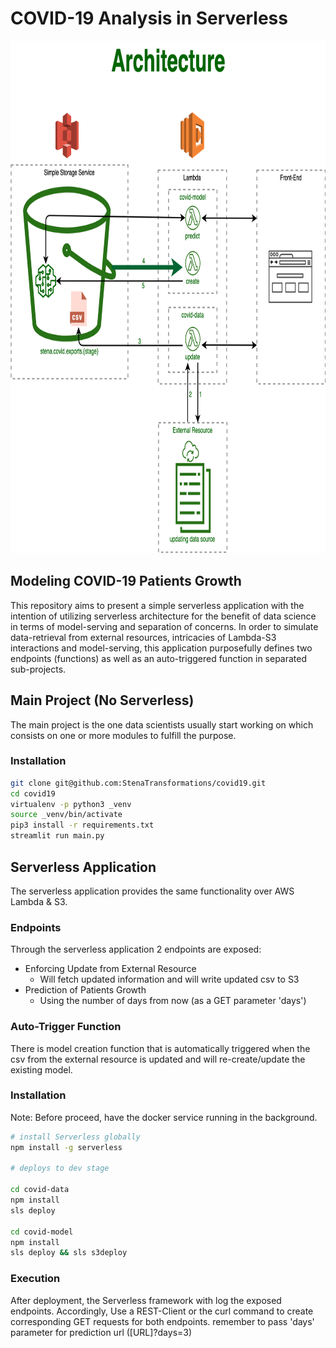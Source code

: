 # COVID-19 Analysis in Serverless

<img src="./architecture.png" width="820" height="820" />

## Modeling COVID-19 Patients Growth

This repository aims to present a simple serverless application with the intention of utilizing serverless architecture for the benefit of data science in terms of model-serving and separation of concerns.
In order to simulate data-retrieval from external resources, intricacies of Lambda-S3 interactions and model-serving, this application purposefully defines two endpoints (functions) as well as an auto-triggered function in separated sub-projects.

## Main Project (No Serverless)

The main project is the one data scientists usually start working on which consists on one or more modules to fulfill the purpose.

### Installation

```bash
git clone git@github.com:StenaTransformations/covid19.git
cd covid19
virtualenv -p python3 _venv
source _venv/bin/activate
pip3 install -r requirements.txt
streamlit run main.py
```

## Serverless Application

The serverless application provides the same functionality over AWS Lambda & S3.

### Endpoints

Through the serverless application 2 endpoints are exposed:

- Enforcing Update from External Resource
  - Will fetch updated information and will write updated csv to S3
- Prediction of Patients Growth
  - Using the number of days from now (as a GET parameter 'days')

### Auto-Trigger Function

There is model creation function that is automatically triggered when the csv from the external resource is updated and will re-create/update the existing model.

### Installation

Note: Before proceed, have the docker service running in the background.

```bash
# install Serverless globally
npm install -g serverless

# deploys to dev stage

cd covid-data
npm install
sls deploy

cd covid-model
npm install
sls deploy && sls s3deploy
```

### Execution

After deployment, the Serverless framework with log the exposed endpoints. Accordingly, Use a REST-Client or the curl command to create corresponding GET requests for both endpoints. remember to pass 'days' parameter for prediction url ([URL]?days=3)

